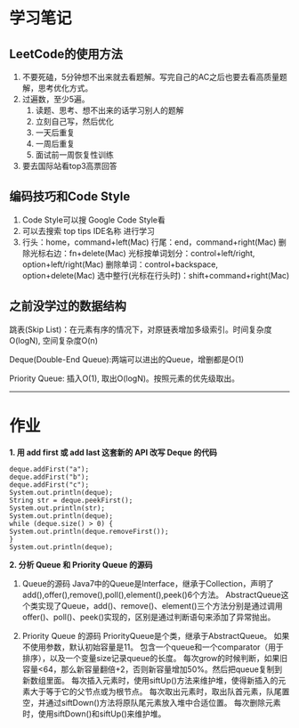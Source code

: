 # 学习笔记

## LeetCode的使用方法
1. 不要死磕，5分钟想不出来就去看题解。写完自己的AC之后也要去看高质量题解，思考优化方式。
2. 过遍数，至少5遍。
	1. 读题、思考、想不出来的话学习别人的题解
	2. 立刻自己写，然后优化
	3. 一天后重复
	4. 一周后重复
	5. 面试前一周恢复性训练
3. 要去国际站看top3高票回答

## 编码技巧和Code Style
1. Code Style可以搜 Google Code Style看
2. 可以去搜索 top tips IDE名称 进行学习
3. 行头：home，command+left(Mac)
   行尾：end，command+right(Mac)
   删除光标右边：fn+delete(Mac)
   光标按单词划分：control+left/right, option+left/right(Mac)
   删除单词：control+backspace, option+delete(Mac)
   选中整行(光标在行头时)：shift+command+right(Mac)

## 之前没学过的数据结构
跳表(Skip List)：在元素有序的情况下，对原链表增加多级索引。时间复杂度O(logN), 空间复杂度O(n)

Deque(Double-End Queue):两端可以进出的Queue，增删都是O(1)

Priority Queue: 插入O(1), 取出O(logN)。按照元素的优先级取出。


***

# 作业

**1. 用 add first 或 add last 这套新的 API 改写 Deque 的代码**
```Deque<String> deque = new LinkedList<String>();
deque.addFirst("a");
deque.addFirst("b");
deque.addFirst("c");
System.out.println(deque);
String str = deque.peekFirst();
System.out.println(str);
System.out.println(deque);
while (deque.size() > 0) {
System.out.println(deque.removeFirst());
}
System.out.println(deque);
```

**2. 分析 Queue 和 Priority Queue 的源码**
1. Queue的源码
Java7中的Queue是Interface，继承于Collection，声明了add(),offer(),remove(),poll(),element(),peek()6个方法。
AbstractQueue这个类实现了Queue，add()、remove()、element()三个方法分别是通过调用offer()、poll()、peek()实现的，区别是通过判断语句来添加了异常抛出。

2. Priority Queue 的源码
PriorityQueue是个类，继承于AbstractQueue。
如果不使用参数，默认初始容量是11。
包含一个queue和一个comparator（用于排序），以及一个变量size记录queue的长度。
每次grow的时候判断，如果旧容量<64，那么新容量翻倍+2，否则新容量增加50%。然后把queue复制到新数组里面。
每次插入元素时，使用siftUp()方法来维护堆，使得新插入的元素大于等于它的父节点或为根节点。
每次取出元素时，取出队首元素，队尾置空，并通过siftDown()方法将原队尾元素放入堆中合适位置。
每次删除元素时，使用siftDown()和siftUp()来维护堆。
